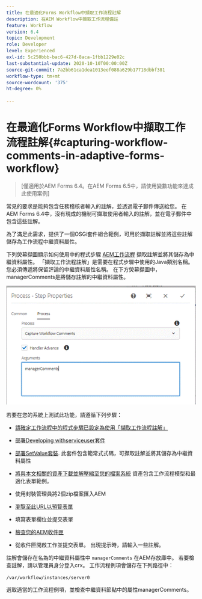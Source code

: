 ```yaml
---
title: 在最適化Forms Workflow中擷取工作流程註解
description: 在AEM Workflow中擷取工作流程備註
feature: Workflow
version: 6.4
topic: Development
role: Developer
level: Experienced
exl-id: 5c250bbb-bac6-427d-8aca-1fbb1229e02c
last-substantial-update: 2020-10-10T00:00:00Z
source-git-commit: 7a2bb61ca1dea1013eef088a629b17718dbbf381
workflow-type: tm+mt
source-wordcount: '375'
ht-degree: 0%

---
```


# 在最適化Forms Workflow中擷取工作流程註解{#capturing-workflow-comments-in-adaptive-forms-workflow}

>[僅適用於AEM Forms 6.4。在AEM Forms 6.5中，請使用變數功能來達成此使用案例]

常見的要求是能夠包含任務稽核者輸入的註解，並透過電子郵件傳送給您。 在AEM Forms 6.4中，沒有現成的機制可擷取使用者輸入的註解，並在電子郵件中包含這些註解。

為了滿足此需求，提供了一個OSGi套件組合範例，可用於擷取註解並將這些註解儲存為工作流程中繼資料屬性。

下列熒幕擷圖顯示如何使用中的程式步驟 [AEM工作流程](http://localhost:4502/editor.html/conf/global/settings/workflow/models/CaptureComments.html) 擷取註解並將其儲存為中繼資料屬性。 「擷取工作流程註解」是需要在程式步驟中使用的Java類別名稱。 您必須傳遞將保留評論的中繼資料屬性名稱。 在下方熒幕擷圖中，managerComments是將儲存註解的中繼資料屬性。

![workflowcomments1](assets/workflowcomments1.gif)

若要在您的系統上測試此功能，請遵循下列步驟：
* [請確定工作流程中的程式步驟已設定為使用「擷取工作流程註解」](http://localhost:4502/editor.html/conf/global/settings/workflow/models/CaptureComments.html)

* [部署Developing withserviceuser套件](/help/forms/assets/common-osgi-bundles/DevelopingWithServiceUser.jar)

* [部署SetValue套裝](/help/forms/assets/common-osgi-bundles/SetValueApp.core-1.0-SNAPSHOT.jar). 此套件包含範常式式碼，可擷取註解並將其儲存為中繼資料屬性

* [將與本文相關的資產下載並解壓縮至您的檔案系統](assets/capturecomments.zip) 資產包含工作流程模型和最適化表單範例。

* 使用封裝管理員將2個zip檔案匯入AEM

* [瀏覽至此URL以預覽表單](http://localhost:4502/content/dam/formsanddocuments/capturecomments/jcr:content?wcmmode=disabled)

* 填寫表單欄位並提交表單

* [檢查您的AEM收件匣](http://localhost:4502/aem/inbox)

* 從收件匣開啟工作並提交表單。 出現提示時，請輸入一些註解。

註解會儲存在名為的中繼資料屬性中 `managerComments` 在AEM存放庫中。 若要檢查註解，請以管理員身分登入crx。 工作流程例項會儲存在下列路徑中：

`/var/workflow/instances/server0`

選取適當的工作流程例項，並檢查中繼資料節點中的屬性managerComments。
